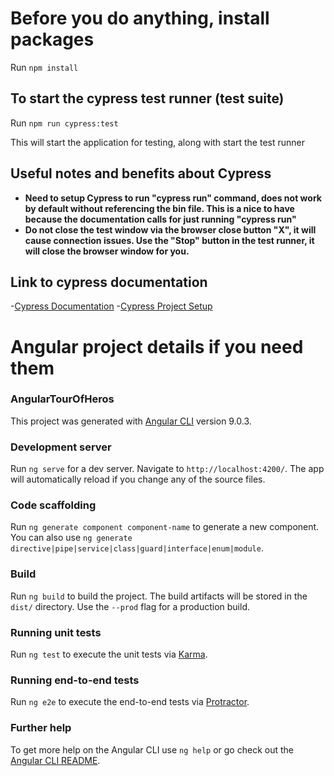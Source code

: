 # Before you do anything, install packages

Run `npm install`

## To start the cypress test runner (test suite)

Run `npm run cypress:test`

This will start the application for testing, along with start the test runner

## Useful notes and benefits about Cypress

- **Need to setup Cypress to run "cypress run" command, does not work by default without referencing the bin file. This is a nice to have because the documentation calls for just running "cypress run"**
- **Do not close the test  window via the browser close button "X", it will cause connection issues. Use the "Stop" button in the test runner, it will close the browser window for you.**

## Link to cypress documentation

-[Cypress Documentation](https://docs.cypress.io/guides/overview/why-cypress.html#In-a-nutshell)
-[Cypress Project Setup](https://docs.cypress.io/guides/dashboard/projects.html#Setup)

# Angular project details if you need them

### AngularTourOfHeros

This project was generated with [Angular CLI](https://github.com/angular/angular-cli) version 9.0.3.

### Development server

Run `ng serve` for a dev server. Navigate to `http://localhost:4200/`. The app will automatically reload if you change any of the source files.

### Code scaffolding

Run `ng generate component component-name` to generate a new component. You can also use `ng generate directive|pipe|service|class|guard|interface|enum|module`.

### Build

Run `ng build` to build the project. The build artifacts will be stored in the `dist/` directory. Use the `--prod` flag for a production build.

### Running unit tests

Run `ng test` to execute the unit tests via [Karma](https://karma-runner.github.io).

### Running end-to-end tests

Run `ng e2e` to execute the end-to-end tests via [Protractor](http://www.protractortest.org/).

### Further help

To get more help on the Angular CLI use `ng help` or go check out the [Angular CLI README](https://github.com/angular/angular-cli/blob/master/README.md).
